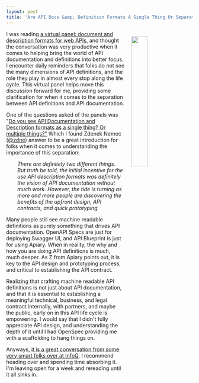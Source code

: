 ```yaml
---
layout: post
title: 'Are API Docs &amp; Definition Formats A Single Thing Or Separate?'
---
```

<p><img style="padding: 15px;" src="http://kinlane-productions.s3.amazonaws.com/api_evangelist_site/blog/bw_splitter.png" alt="" width="30%" align="right" /></p>
<p>I was reading <a href="https://www.infoq.com/articles/document-description-formats-web-apis">a virtual panel: document and description formats for web APIs</a>,&nbsp;and thought the conversation was very productive when it comes to helping bring the world of API documentation and definitions into better focus. I encounter daily reminders that folks do not see the many dimensions of API definitions, and the role they play in almost every stop along the life cycle. This virtual panel helps move this discussion forward for me, providing some clarification for when it comes to the separation between API definitions and API documentation.</p>
<p>One of the questions asked of the panels was "<span style="text-decoration: underline;">Do you see API Documentation and Description formats as a single thing? Or multiple things?"</span> Which I found&nbsp;Zdenek Nemec (<a href="https://twitter.com/zdne">@zdne</a>) answer to be a great introduction for folks when it comes to understanding the importance of this separation:</p>
<p style="padding-left: 30px;"><em>There are definitely two different things. But truth be told, the initial incentive for the use API description formats was definitely the vision of API documentation without much work. However, the tide is turning as more and more people are discovering the benefits of the upfront design, API contracts, and quick prototyping</em></p>
<p>Many people still see machine readable definitions as purely something that drives API documentation. OpenAPI Specs are just for deploying Swagger UI, and API Blueprint is just for using Apiary. When in reality, the why and how you are doing API definitions is much, much deeper. As Z from Apiary points out, it is key to the API design and prototyping process, and critical to establishing the API contract.</p>
<p>Realizing that crafting machine readable API definitions is not just about API documentation, and that it is essential to establishing a meaningful technical, business, and legal contract internally, with partners, and maybe the public, early on in this API life cycle is empowering. I would say that I didn't fully appreciate API design, and understanding the depth of it until I had OpenSpec providing me with a scaffolding to hang things on.</p>
<p>Anyways, <a href="https://www.infoq.com/articles/document-description-formats-web-apis">it is a great conversation from some very smart folks over at InfoQ</a>, I recommend heading over and spending time absorbing it. I'm leaving open for a week and rereading until it all sinks in.</p>